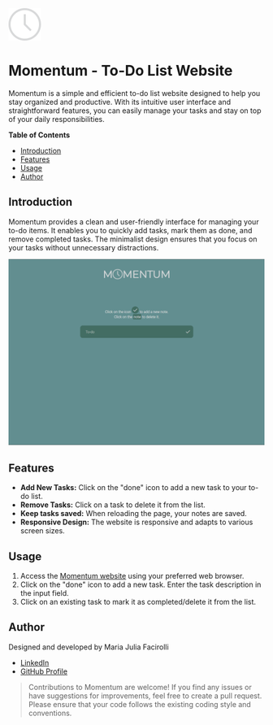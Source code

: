 ![Momentum Logo](./src/images/clock.png) 
# Momentum - To-Do List Website 
Momentum is a simple and efficient to-do list website designed to help you stay organized and productive. With its intuitive user interface and straightforward features, you can easily manage your tasks and stay on top of your daily responsibilities.

 **Table of Contents**
- [Introduction](#introduction)
- [Features](#features)
- [Usage](#usage)
- [Author](#author)

## Introduction

Momentum provides a clean and user-friendly interface for managing your to-do items. It enables you to quickly add tasks, mark them as done, and remove completed tasks. The minimalist design ensures that you focus on your tasks without unnecessary distractions.

![Momentum Layout](./src/images/screenshot.png) 

## Features

- **Add New Tasks:** Click on the "done" icon to add a new task to your to-do list.
- **Remove Tasks:** Click on a task to delete it from the list.
- **Keep tasks saved:** When reloading the page, your notes are saved.
- **Responsive Design:** The website is responsive and adapts to various screen sizes.

## Usage

1. Access the [Momentum website](https://majufacirolli.github.io/momentum/) using your preferred web browser.
2. Click on the "done" icon to add a new task. Enter the task description in the input field.
3. Click on an existing task to mark it as completed/delete it from the list.

## Author

Designed and developed by Maria Julia Facirolli
- [LinkedIn](https://www.linkedin.com/in/mariajuliafacirolli/)
- [GitHub Profile](https://github.com/MajuFacirolli)

> Contributions to Momentum are welcome! If you find any issues or have suggestions for improvements, feel free to create a pull request. Please ensure that your code follows the existing coding style and conventions.
